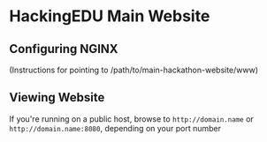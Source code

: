 # HackingEDU Main Website

## Configuring NGINX
(Instructions for pointing to /path/to/main-hackathon-website/www)

## Viewing Website
If you're running on a public host, browse to `http://domain.name` or
`http://domain.name:8080`, depending on your port number
